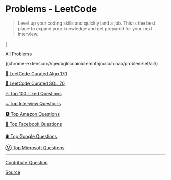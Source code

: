 Problems - LeetCode
===================

> Level up your coding skills and quickly land a job. This is the best place to expand your knowledge and get prepared for your next interview.

\[

All Problems

\](chrome-extension://cjedbglnccaioiolemnfhjncicchinao/problemset/all/)

[🔶 LeetCode Curated Algo 170](chrome-extension://cjedbglnccaioiolemnfhjncicchinao/problemset/leetcode-curated-algo-170/)

[🔷 LeetCode Curated SQL 70](chrome-extension://cjedbglnccaioiolemnfhjncicchinao/problemset/leetcode-curated-sql-70/)

[🔥 Top 100 Liked Questions](chrome-extension://cjedbglnccaioiolemnfhjncicchinao/problemset/top-100-liked-questions/)

[🔝 Top Interview Questions](chrome-extension://cjedbglnccaioiolemnfhjncicchinao/problemset/top-interview-questions/)

[🅰️ Top Amazon Questions](chrome-extension://cjedbglnccaioiolemnfhjncicchinao/problemset/top-amazon-questions/)

[🎏 Top Facebook Questions](chrome-extension://cjedbglnccaioiolemnfhjncicchinao/problemset/top-facebook-questions/)

[⛽ Top Google Questions](chrome-extension://cjedbglnccaioiolemnfhjncicchinao/problemset/top-google-questions/)

[Ⓜ️ Top Microsoft Questions](chrome-extension://cjedbglnccaioiolemnfhjncicchinao/problemset/m-top-microsoft-questions/)

------------------------------------------------------------------------

[Contribute Question](chrome-extension://cjedbglnccaioiolemnfhjncicchinao/contribute/)

[Source](https://leetcode.com/problemset/all/)
